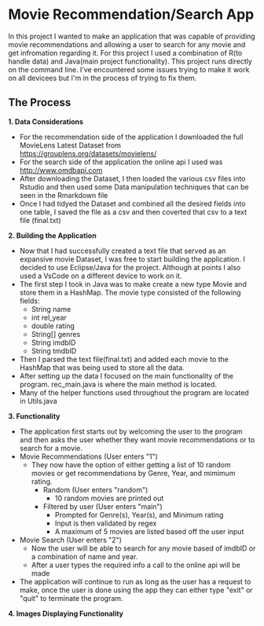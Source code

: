 # Movie Recommendation/Search App

In this project I wanted to make an application that was capable of providing movie recommendations and allowing a user to search for any movie and get infromation regarding it. For this project I used a combination of R(to handle data) and Java(main project functionality). This project runs directly on the command line. I've encountered some issues trying to make it work on all devicees but I'm in the process of trying to fix them.

## The Process

**1. Data Considerations**
- For the recommendation side of the application I downloaded the full MovieLens Latest Dataset from https://grouplens.org/datasets/movielens/
- For the search side of the application the online api I used was http://www.omdbapi.com
- After downloading the Dataset, I then loaded the various csv files into Rstudio and then used some Data manipulation techniques that can be seen in the Rmarkdown file
- Once I had tidyed the Dataset and combined all the desired fields into one table, I saved the file as a csv and then coverted that csv to a text file (final.txt)

**2. Building the Application**
- Now that I had successfully created a text file that served as an expansive movie Dataset, I was free to start building the application. I decided to use Eclipse/Java for the project. Although at points I also used a VsCode on a different device to work on it.
- The first step I took in Java was to make create a new type Movie and store them in a HashMap. The movie type consisted of the following fields:
  - String name
  - int rel_year
  - double rating
  - String[] genres
  - String imdbID
  - String tmdbID
- Then I parsed the text file(final.txt) and added each movie to the HashMap that was being used to store all the data.
- After setting up the data I focused on the main functionality of the program. rec_main.java is where the main method is located.
- Many of the helper functions used throughout the program are located in Utils.java

**3. Functionality**
- The application first starts out by welcoming the user to the program and then asks the user whether they want movie recommendations or to search for a movie.
- Movie Recommendations (User enters "1")
  - They now have the option of either getting a list of 10 random movies or get recommendations by Genre, Year, and mimimum rating.
    - Random (User enters "random")
      - 10 random movies are printed out
    - Filtered by user (User enters "main")
      - Prompted for Genre(s), Year(s), and Minimum rating
      - Input is then validated by regex
      - A maximum of 5 movies are listed based off the user input
- Movie Search (User enters "2")
  - Now the user will be able to search for any movie based of imdbID or a combination of name and year.
  - After a user types the required info a call to the online api will be made
- The application will continue to run as long as the user has a request to make, once the user is done using the app they can either type "exit" or "quit" to terminate the program.

**4. Images Displaying Functionality**

